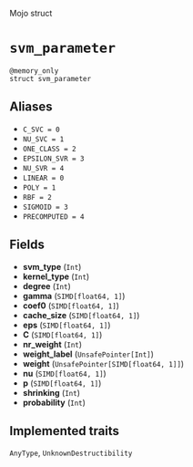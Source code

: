 Mojo struct

# `svm_parameter`

```mojo
@memory_only
struct svm_parameter
```

## Aliases

- `C_SVC = 0`
- `NU_SVC = 1`
- `ONE_CLASS = 2`
- `EPSILON_SVR = 3`
- `NU_SVR = 4`
- `LINEAR = 0`
- `POLY = 1`
- `RBF = 2`
- `SIGMOID = 3`
- `PRECOMPUTED = 4`

## Fields

- **svm_type** (`Int`)
- **kernel_type** (`Int`)
- **degree** (`Int`)
- **gamma** (`SIMD[float64, 1]`)
- **coef0** (`SIMD[float64, 1]`)
- **cache_size** (`SIMD[float64, 1]`)
- **eps** (`SIMD[float64, 1]`)
- **C** (`SIMD[float64, 1]`)
- **nr_weight** (`Int`)
- **weight_label** (`UnsafePointer[Int]`)
- **weight** (`UnsafePointer[SIMD[float64, 1]]`)
- **nu** (`SIMD[float64, 1]`)
- **p** (`SIMD[float64, 1]`)
- **shrinking** (`Int`)
- **probability** (`Int`)

## Implemented traits

`AnyType`, `UnknownDestructibility`

